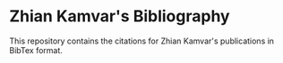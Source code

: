 # Zhian Kamvar's Bibliography

This repository contains the citations for Zhian Kamvar's publications in
BibTex format.
